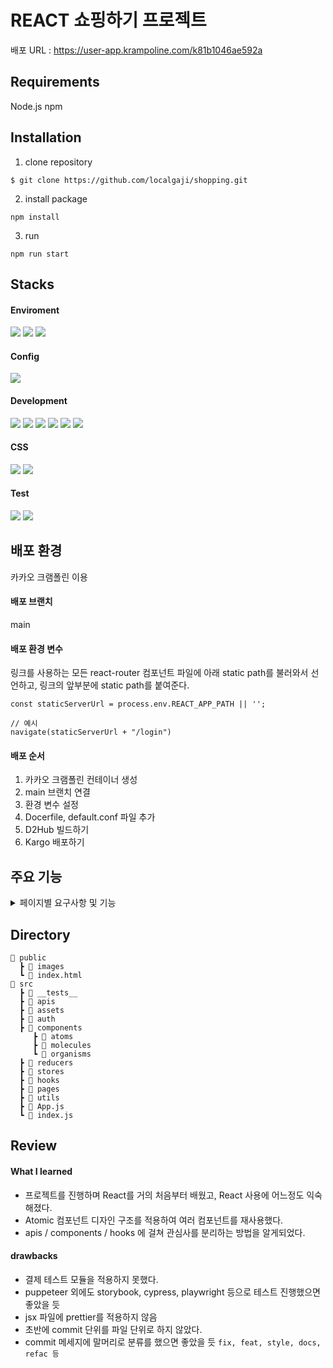 # REACT 쇼핑하기 프로젝트

배포 URL : https://user-app.krampoline.com/k81b1046ae592a


## Requirements
Node.js 
npm 

## Installation

1. clone repository
```
$ git clone https://github.com/localgaji/shopping.git
```

2. install package
```
npm install
```

3. run
```
npm run start
```



## Stacks
#### Enviroment
<div>
<img src="https://img.shields.io/badge/GIT-F05032?style=for-the-badge&logo=GIT&logoColor=white">
<img src="https://img.shields.io/badge/GITHUB-181717?style=for-the-badge&logo=GITHUB&logoColor=white">
<img src="https://img.shields.io/badge/VISUAL STUDIO CODE-007ACC?style=for-the-badge&logo=VISUAL STUDIO CODE&logoColor=white">
</div>

#### Config
<img src="https://img.shields.io/badge/npm-CB3837?style=for-the-badge&logo=npm&logoColor=white">

#### Development
<div>
<img src="https://img.shields.io/badge/JAVASCRIPT-F7DF1E?style=for-the-badge&logo=JAVASCRIPT&logoColor=white">
<img src="https://img.shields.io/badge/REACT-61DAFB?style=for-the-badge&logo=REACT&logoColor=white">
<img src="https://img.shields.io/badge/React Router-CA4245?style=for-the-badge&logo=React Router&logoColor=white">
<img src="https://img.shields.io/badge/React Query-FF4154?style=for-the-badge&logo=React Query&logoColor=white">
<img src="https://img.shields.io/badge/Redux ToolKit-764ABC?style=for-the-badge&logo=Redux&logoColor=white">
<img src="https://img.shields.io/badge/Axios-5A29E4?style=for-the-badge&logo=Redux&logoColor=white">
</div>

#### CSS
<div>
<img src="https://img.shields.io/badge/tailwind-06B6D4?style=for-the-badge&logo=tailwind&logoColor=white">
<img src="https://img.shields.io/badge/styled components-DB7093?style=for-the-badge&logo=styled components&logoColor=white">
</div>

#### Test
<div>
<img src="https://img.shields.io/badge/puppeteer-40B5A4?style=for-the-badge&logo=tailwind&logoColor=white">
<img src="https://img.shields.io/badge/jest-C21325?style=for-the-badge&logo=styled components&logoColor=white">
</div>

## 배포 환경

카카오 크램폴린 이용

#### 배포 브랜치
main

#### 배포 환경 변수
링크를 사용하는 모든 react-router 컴포넌트 파일에 아래 static path를 불러와서 선언하고, 
링크의 앞부분에 static path를 붙여준다.
```
const staticServerUrl = process.env.REACT_APP_PATH || '';

// 예시
navigate(staticServerUrl + "/login")
```
#### 배포 순서
  1. 카카오 크램폴린 컨테이너 생성
  2. main 브랜치 연결
  3. 환경 변수 설정
  4. Docerfile, default.conf 파일 추가
  5. D2Hub 빌드하기
  6. Kargo 배포하기

## 주요 기능

<details>
<summary>페이지별 요구사항 및 기능</summary>
<div>
<br/>

- **메인 페이지**
  - 핵심 기능
    - 상품 목록 노출
  - 기능 상세 설명
    - 상품 클릭 시 이동
    - 스크롤 페이징
  - 인터페이스 요구사항
    - 상품 목록 카드 : 상품 이미지, 상품명, 가격 

<br/>

- **개별 상품 상세 페이지**
  - 핵심 기능
    - 상품 정보 노출
    - 옵션 선택 장바구니 담기
  - 기능 상세 설명
    - 상품 ID로 데이터 조회해서 출력
    - 상품 옵션 추가, 수량 조절, 삭제
    - 총 주문 금액 값 출력
  - 인터페이스 요구사항
    - 상품 정보 : 제목, 가격, 상품 상세 사진
    - 옵션 목록 : 옵션명 및 가격
    - 선택 옵션 : 선택한 옵션의 수량 및 가격, 총 수량, 총 주문금액
    - 구매 : 장바구니, 결제하기 버튼

<br/>

- **주문하기 페이지**
  - 핵심 기능
    - 배송지 지정, 결제수단 선택, 결제하기
  - 기능 상세 설명
    - 기본 배송지 출력, 요청사항 입력받기
    - 장바구니에서 넘어온 구매 상품 목록 출력
    - 결제 수단 선택
  - 인터페이스 요구사항
    - 배송지 정보 : 이름, 연락처, 주소, 요청사항
    - 주문 상품 : 각 상품의 이름, 옵션, 가격, 배송비
    - 결제금액 : 상품 금액, 배송비, 총 결제금액
    - 결제수단 : 카카오 페이, 기타 결제 (카드/휴대폰/무통장)
    - 약관 동의 및 법적 고지

<br/>

- **주문확인 페이지**
  - 핵심 기능
    - 특정 주문 id의 주문 정보
  - 기능 상세 설명
    - 배송지, 구매 상품 목록, 결제금액, 결제수단 출력

<br/>

- **로그인 페이지**
  - 핵심 기능
    - 로그인 요청, 사용자 로그인 정보 저장
  - 기능 상세 설명
    - 이메일 / 비밀번호 입력받아 정보 전송, 유효성 확인, 발급된 토큰 저장
  - 인터페이스 요구사항
    - 이메일, 비밀번호 형식 체크
    - 로그인 실패 시 실패 횟수 출력
    - 로그인 성공 시 메인 페이지로 이동

<br/>

- **회원가입 페이지**
  - 핵심 기능
    - 회원가입
  - 기능 상세 설명
    - 회원정보 입력받아 정보 저장 : ID, 이메일, 비밀번호
    - 이메일 중복 체크, 비밀번호 유효성 확인, 비밀번호 체크 일치 확인
    - 회원가입 성공 시 로그인 페이지로 이동 

<br/>

- **장바구니 페이지**
  - 핵심 기능
    - 장바구니에 담긴 상품을 조회, 변경, 구매
  - 기능 상세 설명
    - 장바구니에 담긴 상품 목록 출력, 수량 변경
    - 선택된 상품들의 총 결제금액을 요청하여 출력
  - 인터페이스 요구사항
    - 체크박스로 해당 상품 구매여부 선택
    - 숫자 입력창과 `+ -` 버튼으로 수량 조절
    - 구매하기 버튼 클릭 시 주문하기로 이동

</div>
</details>

## Directory

```
📂 public
  ┣ 📂 images
  ┗ 📄 index.html
📂 src
  ┣ 📂 __tests__
  ┣ 📂 apis
  ┣ 📂 assets
  ┣ 📂 auth
  ┣ 📂 components
     ┣ 📂 atoms
     ┣ 📂 molecules
     ┗ 📂 organisms
  ┣ 📂 reducers
  ┣ 📂 stores
  ┣ 📂 hooks
  ┣ 📂 pages
  ┣ 📂 utils
  ┣ 📄 App.js
  ┗ 📄 index.js
```


## Review

#### What I learned
- 프로젝트를 진행하며 React를 거의 처음부터 배웠고, React 사용에 어느정도 익숙해졌다.
- Atomic 컴포넌트 디자인 구조를 적용하여 여러 컴포넌트를 재사용했다.
- apis / components / hooks 에 걸쳐 관심사를 분리하는 방법을 알게되었다.


#### drawbacks
- 결제 테스트 모듈을 적용하지 못했다. 
- puppeteer 외에도 storybook, cypress, playwright 등으로 테스트 진행했으면 좋았을 듯
- jsx 파일에 prettier를 적용하지 않음
- 초반에 commit 단위를 파일 단위로 하지 않았다. 
- commit 메세지에 말머리로 분류를 했으면 좋았을 듯 `fix, feat, style, docs, refac 등`
